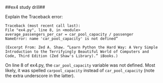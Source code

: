 ##ex4 study drill##

Explain the Traceback error:

	Traceback (most recent call last):
	File "ex4.py", line 8, in <module>
	average_passengers_per_car = car_pool_capacity / passenger
	NameError: name 'car_pool_capacity' is not defined”

	(Excerpt From: Zed A. Shaw. “Learn Python the Hard Way: A Very Simple Introduction to the Terrifyingly Beautiful World of Computers and Code, Third Edition (Zed Shaw's Library).” iBooks.)
	
On line 8 of ex4.py, the `car_pool_capacity` variable was not defined. Most likely, it was spelled `carpool_capacity` instead of `car_pool_capacity` (note the extra underscore in the latter).